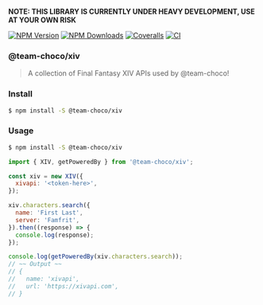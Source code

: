 **NOTE: THIS LIBRARY IS CURRENTLY UNDER HEAVY DEVELOPMENT, USE AT YOUR OWN RISK**

[![NPM Version][npm-version-image]][npm-url]
[![NPM Downloads][npm-downloads-image]][npm-url]
[![Coveralls][coveralls-image]][coveralls-url]
[![CI][build-image]][build-url]

### @team-choco/xiv

> A collection of Final Fantasy XIV APIs used by @team-choco!

### Install

```sh
$ npm install -S @team-choco/xiv
```

### Usage

```sh
$ npm install -S @team-choco/xiv
```

```js
import { XIV, getPoweredBy } from '@team-choco/xiv';

const xiv = new XIV({
  xivapi: '<token-here>',
});

xiv.characters.search({
  name: 'First Last',
  server: 'Famfrit',
}).then((response) => {
  console.log(response);
});

console.log(getPoweredBy(xiv.characters.search));
// ~~ Output ~~
// {
//   name: 'xivapi',
//   url: 'https://xivapi.com',
// }
```

[npm-version-image]: https://img.shields.io/npm/v/@team-choco/xiv.svg?style=flat
[npm-downloads-image]: https://img.shields.io/npm/dm/@team-choco/xiv.svg?style=flat
[npm-url]: https://npmjs.org/package/@team-choco/xiv

[coveralls-image]: https://coveralls.io/repos/github/team-choco/xiv/badge.svg?branch=master
[coveralls-url]: https://coveralls.io/github/team-choco/xiv?branch=master

[build-image]: https://github.com/team-choco/xiv/workflows/CI/badge.svg
[build-url]: https://github.com/team-choco/xiv/actions
